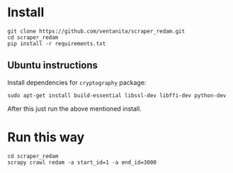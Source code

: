 # Install
```shell
git clone https://github.com/ventanita/scraper_redam.git
cd scraper_redam
pip install -r requirements.txt
```

## Ubuntu instructions
Install dependencies for `cryptography` package:

```shell
sudo apt-get install build-essential libssl-dev libffi-dev python-dev
```
After this just run the above mentioned install.

# Run this way
```shell
cd scraper_redam
scrapy crawl redam -a start_id=1 -a end_id=3000
```
          
